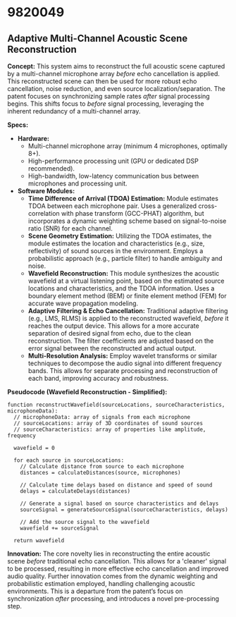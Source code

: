 # 9820049

## Adaptive Multi-Channel Acoustic Scene Reconstruction

**Concept:** This system aims to reconstruct the full acoustic scene captured by a multi-channel microphone array *before* echo cancellation is applied. This reconstructed scene can then be used for more robust echo cancellation, noise reduction, and even source localization/separation. The patent focuses on synchronizing sample rates *after* signal processing begins. This shifts focus to *before* signal processing, leveraging the inherent redundancy of a multi-channel array.

**Specs:**

*   **Hardware:**
    *   Multi-channel microphone array (minimum 4 microphones, optimally 8+).
    *   High-performance processing unit (GPU or dedicated DSP recommended).
    *   High-bandwidth, low-latency communication bus between microphones and processing unit.
*   **Software Modules:**
    *   **Time Difference of Arrival (TDOA) Estimation:** Module estimates TDOA between each microphone pair. Uses a generalized cross-correlation with phase transform (GCC-PHAT) algorithm, but incorporates a dynamic weighting scheme based on signal-to-noise ratio (SNR) for each channel.
    *   **Scene Geometry Estimation:** Utilizing the TDOA estimates, the module estimates the location and characteristics (e.g., size, reflectivity) of sound sources in the environment. Employs a probabilistic approach (e.g., particle filter) to handle ambiguity and noise.
    *   **Wavefield Reconstruction:** This module synthesizes the acoustic wavefield at a virtual listening point, based on the estimated source locations and characteristics, and the TDOA information. Uses a boundary element method (BEM) or finite element method (FEM) for accurate wave propagation modeling.
    *   **Adaptive Filtering & Echo Cancellation:** Traditional adaptive filtering (e.g., LMS, RLMS) is applied to the reconstructed wavefield, *before* it reaches the output device. This allows for a more accurate separation of desired signal from echo, due to the clean reconstruction. The filter coefficients are adjusted based on the error signal between the reconstructed and actual output.
    *   **Multi-Resolution Analysis:** Employ wavelet transforms or similar techniques to decompose the audio signal into different frequency bands. This allows for separate processing and reconstruction of each band, improving accuracy and robustness.

**Pseudocode (Wavefield Reconstruction - Simplified):**

```
function reconstructWavefield(sourceLocations, sourceCharacteristics, microphoneData):
  // microphoneData: array of signals from each microphone
  // sourceLocations: array of 3D coordinates of sound sources
  // sourceCharacteristics: array of properties like amplitude, frequency

  wavefield = 0

  for each source in sourceLocations:
    // Calculate distance from source to each microphone
    distances = calculateDistances(source, microphones)

    // Calculate time delays based on distance and speed of sound
    delays = calculateDelays(distances)

    // Generate a signal based on source characteristics and delays
    sourceSignal = generateSourceSignal(sourceCharacteristics, delays)

    // Add the source signal to the wavefield
    wavefield += sourceSignal

  return wavefield
```

**Innovation:** The core novelty lies in reconstructing the entire acoustic scene *before* traditional echo cancellation. This allows for a 'cleaner' signal to be processed, resulting in more effective echo cancellation and improved audio quality. Further innovation comes from the dynamic weighting and probabilistic estimation employed, handling challenging acoustic environments. This is a departure from the patent’s focus on synchronization *after* processing, and introduces a novel pre-processing step.